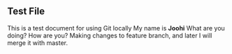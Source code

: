 ## Test File ##
This is a test document for using Git locally
My name is **Joohi**
What are you doing?
How are you?
Making changes to feature branch, and later I will merge it with master.
